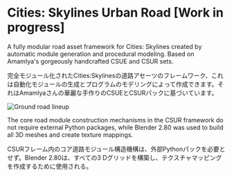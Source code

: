 # Cities: Skylines Urban Road [Work in progress]
A fully modular road asset framework for Cities: Skylines created by automatic module generation and procedural modeling. Based on AmamIya's gorgeously handcrafted CSUE and CSUR sets.

完全モジュール化されたCities:Skylinesの道路アセーツのフレームワーク、これは自動化モジュールの生成とプログラムのモデリングによって作成できます。それはAmamlyaさんの華麗な手作りのCSUEとCSURパックに基づいています。

![Ground road lineup](https://github.com/victoriacity/CSUR/blob/master/render.png)

The core road module construction mechanisms in the CSUR framework do not require external Python packages, while Blender 2.80 was used to build all 3D meshes and create texture mappings.

CSURフレーム内のコア道路モジュール構造機構は、外部Pythonパックを必要とせず。Blender 2.80は、すべての3 Dグリッドを構築し、テクスチャマッピングを作成するために使用される。
